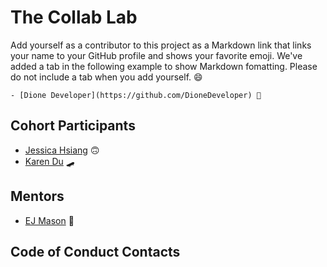 # The Collab Lab

Add yourself as a contributor to this project as a Markdown link that links your name to your GitHub profile and shows your favorite emoji. We've added a tab in the following example to show Markdown fomatting. Please do not include a tab when you add yourself. 😄

    - [Dione Developer](https://github.com/DioneDeveloper) 💅

## Cohort Participants

- [Jessica Hsiang](https://github.com/hsiangj) 🙃
- [Karen Du](https://github.com/piecanoe) 🛹

## Mentors

- [EJ Mason](https://github.com/mxmason) 🐧

## Code of Conduct Contacts
